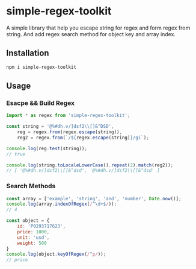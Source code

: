 # simple-regex-toolkit
 A simple library that help you escape string for regex and form regex from string. And add regex search method for object key and array index.

## Installation

```sh
npm i simple-regex-toolkit
```

## Usage
### Esacpe && Build Regex
```js
import * as regex from 'simple-regex-toolkit';

const string = '@%#dh.v/]dsf2\\[]&^DSD',
    reg = regex.from(regex.escape(string)),
    reg2 = regex.from(`/${regex.escape(string)}/gi`);

console.log(reg.test(string));
// true

console.log(string.toLocaleLowerCase().repeat(2).match(reg2));
// [ '@%#dh.v/]dsf2\\[]&^dsd', '@%#dh.v/]dsf2\\[]&^dsd' ]
```

### Search Methods
```js
const array = ['example', 'string', 'and', 'number', Date.now()];
console.log(array.indexOfRegex(/^\d+$/));
// 4

const object = {
    id: 'P0293717623',
    price: 1000,
    unit: 'usd',
    weight: 500
}
console.log(object.keyOfRegex(/^p/));
// price
```
